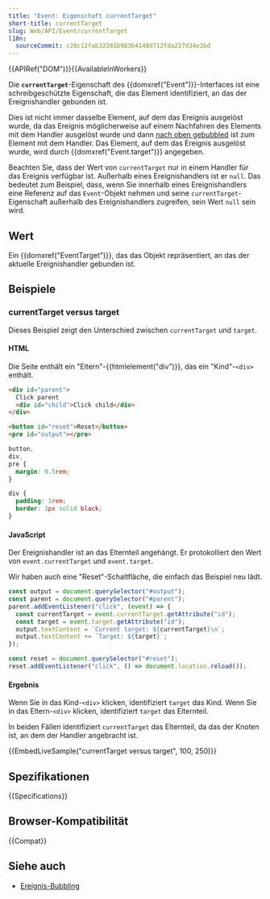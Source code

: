 ```yaml
---
title: "Event: Eigenschaft currentTarget"
short-title: currentTarget
slug: Web/API/Event/currentTarget
l10n:
  sourceCommit: c20c12fab32381b983b4148d712fda227d34e2bd
---
```


{{APIRef("DOM")}}{{AvailableInWorkers}}

Die **`currentTarget`**-Eigenschaft des {{domxref("Event")}}-Interfaces ist eine schreibgeschützte Eigenschaft, die das Element identifiziert, an das der Ereignishandler gebunden ist.

Dies ist nicht immer dasselbe Element, auf dem das Ereignis ausgelöst wurde, da das Ereignis möglicherweise auf einem Nachfahren des Elements mit dem Handler ausgelöst wurde und dann [nach oben gebubbled](/de/docs/Learn/JavaScript/Building_blocks/Event_bubbling) ist zum Element mit dem Handler. Das Element, auf dem das Ereignis ausgelöst wurde, wird durch {{domxref("Event.target")}} angegeben.

Beachten Sie, dass der Wert von `currentTarget` nur in einem Handler für das Ereignis verfügbar ist. Außerhalb eines Ereignishandlers ist er `null`. Das bedeutet zum Beispiel, dass, wenn Sie innerhalb eines Ereignishandlers eine Referenz auf das `Event`-Objekt nehmen und seine `currentTarget`-Eigenschaft außerhalb des Ereignishandlers zugreifen, sein Wert `null` sein wird.

## Wert

Ein {{domxref("EventTarget")}}, das das Objekt repräsentiert, an das der aktuelle Ereignishandler gebunden ist.

## Beispiele

### currentTarget versus target

Dieses Beispiel zeigt den Unterschied zwischen `currentTarget` und `target`.

#### HTML

Die Seite enthält ein "Eltern"-{{htmlelement("div")}}, das ein "Kind"-`<div>` enthält.

```html
<div id="parent">
  Click parent
  <div id="child">Click child</div>
</div>

<button id="reset">Reset</button>
<pre id="output"></pre>
```

```css hidden
button,
div,
pre {
  margin: 0.5rem;
}

div {
  padding: 1rem;
  border: 1px solid black;
}
```

#### JavaScript

Der Ereignishandler ist an das Elternteil angehängt. Er protokolliert den Wert von `event.currentTarget` und `event.target`.

Wir haben auch eine "Reset"-Schaltfläche, die einfach das Beispiel neu lädt.

```js
const output = document.querySelector("#output");
const parent = document.querySelector("#parent");
parent.addEventListener("click", (event) => {
  const currentTarget = event.currentTarget.getAttribute("id");
  const target = event.target.getAttribute("id");
  output.textContent = `Current target: ${currentTarget}\n`;
  output.textContent += `Target: ${target}`;
});

const reset = document.querySelector("#reset");
reset.addEventListener("click", () => document.location.reload());
```

#### Ergebnis

Wenn Sie in das Kind-`<div>` klicken, identifiziert `target` das Kind. Wenn Sie in das Eltern-`<div>` klicken, identifiziert `target` das Elternteil.

In beiden Fällen identifiziert `currentTarget` das Elternteil, da das der Knoten ist, an dem der Handler angebracht ist.

{{EmbedLiveSample("currentTarget versus target", 100, 250)}}

## Spezifikationen

{{Specifications}}

## Browser-Kompatibilität

{{Compat}}

## Siehe auch

- [Ereignis-Bubbling](/de/docs/Learn/JavaScript/Building_blocks/Event_bubbling)
